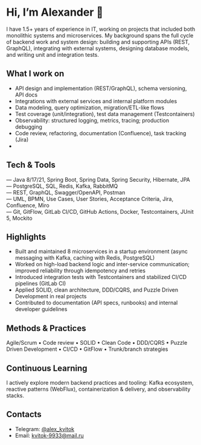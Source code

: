 # Hi, I’m Alexander 👋  

I have 1.5+ years of experience in IT, working on projects that included both monolithic systems and microservices. My background spans the full cycle of backend work and system design: building and supporting APIs (REST, GraphQL), integrating with external systems, designing database models, and writing unit and integration tests.

## What I work on
- API design and implementation (REST/GraphQL), schema versioning, API docs
- Integrations with external services and internal platform modules
- Data modeling, query optimization, migration/ETL-like flows
- Test coverage (unit/integration), test data management (Testcontainers)
- Observability: structured logging, metrics, tracing; production debugging
- Code review, refactoring, documentation (Confluence), task tracking (Jira)
- 
## Tech & Tools

— Java 8/17/21, Spring Boot, Spring Data, Spring Security, Hibernate, JPA  
— PostgreSQL, SQL, Redis, Kafka, RabbitMQ  
— REST, GraphQL, Swagger/OpenAPI, Postman  
— UML, BPMN, Use Cases, User Stories, Acceptance Criteria, Jira, Confluence, Miro  
— Git, GitFlow, GitLab CI/CD, GitHub Actions, Docker, Testcontainers, JUnit 5, Mockito 

## Highlights
- Built and maintained 8 microservices in a startup environment (async messaging with Kafka, caching with Redis, PostgreSQL)
- Worked on high-load backend logic and inter-service communication; improved reliability through idempotency and retries
- Introduced integration tests with Testcontainers and stabilized CI/CD pipelines (GitLab CI)
- Applied SOLID, clean architecture, DDD/CQRS, and Puzzle Driven Development in real projects
- Contributed to documentation (API specs, runbooks) and internal developer guidelines 

## Methods & Practices
Agile/Scrum • Code review • SOLID • Clean Code • DDD/CQRS • Puzzle Driven Development • CI/CD • GitFlow • Trunk/branch strategies

## Continuous Learning
I actively explore modern backend practices and tooling: Kafka ecosystem, reactive patterns (WebFlux), containerization & delivery, and observability stacks.

## Contacts
- Telegram: [@alex_kvitok](https://t.me/alex_kvitok)  
- Email: kvitok-9933@mail.ru  
